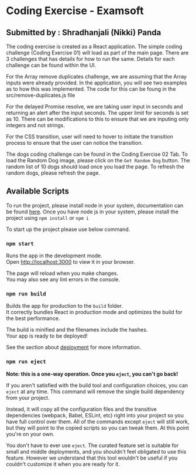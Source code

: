 # Coding Exercise - Examsoft
## Submitted by : Shradhanjali (Nikki) Panda


The coding exercise is created as a React application. The simple coding challenge (Coding Exercise 01) will load as part of the main page. 
There are 3 challenges that has details for how to run the same. Details for each challenge can be found within the UI.


For the Array remove duplicates challenge, we are assuming that the Array inputs were already provided. In the application, you will see two examples as to how this was implemented. The code for this can be foung in the src/remove-duplicates.js file

For the delayed Promise resolve, we are taking user input in seconds and returning an alert after the input seconds. The upper limit for seconds is set as 10. There can be modifications to this to ensure that we are inputing only integers and not strings.

For the CSS transition, user will need to hover to initiate the transition process to ensure that the user can notice the transition.

The dogs coding challenge can be found in the Coding Exercise 02 Tab. To load the Random Dog image, please click on the `Get Random Dog` button. The random list of 10 dogs should load once you load the page. To refresh the random dogs, please refresh the page.

## Available Scripts

To run the project, please install node in your system, documentation can be found [here](https://nodejs.org/en/).
Once you have node js in your system, please install the project using `npm install` or `npm i`

To start up the project please use below command.
### `npm start`

Runs the app in the development mode.\
Open [http://localhost:3000](http://localhost:3000) to view it in your browser.

The page will reload when you make changes.\
You may also see any lint errors in the console.

### `npm run build`

Builds the app for production to the `build` folder.\
It correctly bundles React in production mode and optimizes the build for the best performance.

The build is minified and the filenames include the hashes.\
Your app is ready to be deployed!

See the section about [deployment](https://facebook.github.io/create-react-app/docs/deployment) for more information.

### `npm run eject`

**Note: this is a one-way operation. Once you `eject`, you can't go back!**

If you aren't satisfied with the build tool and configuration choices, you can `eject` at any time. This command will remove the single build dependency from your project.

Instead, it will copy all the configuration files and the transitive dependencies (webpack, Babel, ESLint, etc) right into your project so you have full control over them. All of the commands except `eject` will still work, but they will point to the copied scripts so you can tweak them. At this point you're on your own.

You don't have to ever use `eject`. The curated feature set is suitable for small and middle deployments, and you shouldn't feel obligated to use this feature. However we understand that this tool wouldn't be useful if you couldn't customize it when you are ready for it.
